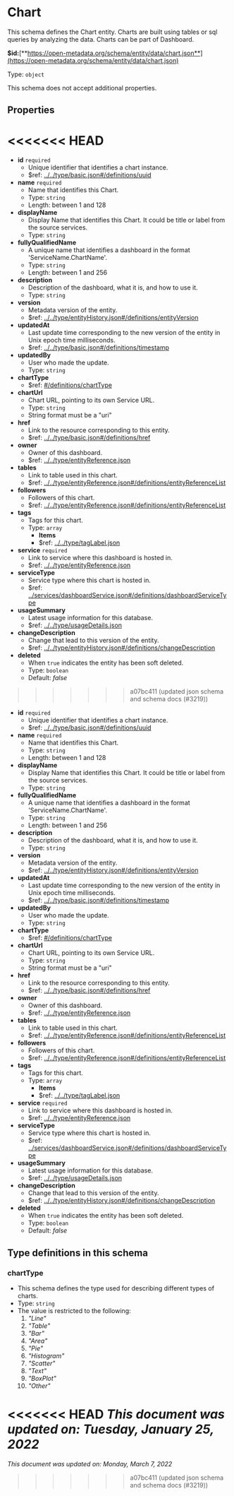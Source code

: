 # Chart

This schema defines the Chart entity. Charts are built using tables or sql queries by analyzing the data. Charts can be part of Dashboard.

**$id:**[**https://open-metadata.org/schema/entity/data/chart.json**](https://open-metadata.org/schema/entity/data/chart.json)

Type: `object`

This schema does not accept additional properties.

## Properties
<<<<<<< HEAD
=======
 - **id** `required`
	 - Unique identifier that identifies a chart instance.
	 - $ref: [../../type/basic.json#/definitions/uuid](../types/basic.md#uuid)
 - **name** `required`
	 - Name that identifies this Chart.
	 - Type: `string`
	 - Length: between 1 and 128
 - **displayName**
	 - Display Name that identifies this Chart. It could be title or label from the source services.
	 - Type: `string`
 - **fullyQualifiedName**
	 - A unique name that identifies a dashboard in the format 'ServiceName.ChartName'.
	 - Type: `string`
	 - Length: between 1 and 256
 - **description**
	 - Description of the dashboard, what it is, and how to use it.
	 - Type: `string`
 - **version**
	 - Metadata version of the entity.
	 - $ref: [../../type/entityHistory.json#/definitions/entityVersion](../types/entityhistory.md#entityversion)
 - **updatedAt**
	 - Last update time corresponding to the new version of the entity in Unix epoch time milliseconds.
	 - $ref: [../../type/basic.json#/definitions/timestamp](../types/basic.md#timestamp)
 - **updatedBy**
	 - User who made the update.
	 - Type: `string`
 - **chartType**
	 - $ref: [#/definitions/chartType](#charttype)
 - **chartUrl**
	 - Chart URL, pointing to its own Service URL.
	 - Type: `string`
	 - String format must be a "uri"
 - **href**
	 - Link to the resource corresponding to this entity.
	 - $ref: [../../type/basic.json#/definitions/href](../types/basic.md#href)
 - **owner**
	 - Owner of this dashboard.
	 - $ref: [../../type/entityReference.json](../types/entityreference.md)
 - **tables**
	 - Link to table used in this chart.
	 - $ref: [../../type/entityReference.json#/definitions/entityReferenceList](../types/entityreference.md#entityreferencelist)
 - **followers**
	 - Followers of this chart.
	 - $ref: [../../type/entityReference.json#/definitions/entityReferenceList](../types/entityreference.md#entityreferencelist)
 - **tags**
	 - Tags for this chart.
	 - Type: `array`
		 - **Items**
		 - $ref: [../../type/tagLabel.json](../types/taglabel.md)
 - **service** `required`
	 - Link to service where this dashboard is hosted in.
	 - $ref: [../../type/entityReference.json](../types/entityreference.md)
 - **serviceType**
	 - Service type where this chart is hosted in.
	 - $ref: [../services/dashboardService.json#/definitions/dashboardServiceType](dashboardservice.md#dashboardservicetype)
 - **usageSummary**
	 - Latest usage information for this database.
	 - $ref: [../../type/usageDetails.json](../types/usagedetails.md)
 - **changeDescription**
	 - Change that lead to this version of the entity.
	 - $ref: [../../type/entityHistory.json#/definitions/changeDescription](../types/entityhistory.md#changedescription)
 - **deleted**
	 - When `true` indicates the entity has been soft deleted.
	 - Type: `boolean`
	 - Default: _false_
>>>>>>> a07bc411 (updated json schema and schema docs (#3219))

* **id** `required`
  * Unique identifier that identifies a chart instance.
  * $ref: [../../type/basic.json#/definitions/uuid](../types/basic.md#uuid)
* **name** `required`
  * Name that identifies this Chart.
  * Type: `string`
  * Length: between 1 and 128
* **displayName**
  * Display Name that identifies this Chart. It could be title or label from the source services.
  * Type: `string`
* **fullyQualifiedName**
  * A unique name that identifies a dashboard in the format 'ServiceName.ChartName'.
  * Type: `string`
  * Length: between 1 and 256
* **description**
  * Description of the dashboard, what it is, and how to use it.
  * Type: `string`
* **version**
  * Metadata version of the entity.
  * $ref: [../../type/entityHistory.json#/definitions/entityVersion](../types/entityhistory.md#entityversion)
* **updatedAt**
  * Last update time corresponding to the new version of the entity in Unix epoch time milliseconds.
  * $ref: [../../type/basic.json#/definitions/timestamp](../types/basic.md#timestamp)
* **updatedBy**
  * User who made the update.
  * Type: `string`
* **chartType**
  * $ref: [#/definitions/chartType](chart.md#charttype)
* **chartUrl**
  * Chart URL, pointing to its own Service URL.
  * Type: `string`
  * String format must be a "uri"
* **href**
  * Link to the resource corresponding to this entity.
  * $ref: [../../type/basic.json#/definitions/href](../types/basic.md#href)
* **owner**
  * Owner of this dashboard.
  * $ref: [../../type/entityReference.json](../types/entityreference.md)
* **tables**
  * Link to table used in this chart.
  * $ref: [../../type/entityReference.json#/definitions/entityReferenceList](../types/entityreference.md#entityreferencelist)
* **followers**
  * Followers of this chart.
  * $ref: [../../type/entityReference.json#/definitions/entityReferenceList](../types/entityreference.md#entityreferencelist)
* **tags**
  * Tags for this chart.
  * Type: `array`
    * **Items**
    * $ref: [../../type/tagLabel.json](../types/taglabel.md)
* **service** `required`
  * Link to service where this dashboard is hosted in.
  * $ref: [../../type/entityReference.json](../types/entityreference.md)
* **serviceType**
  * Service type where this chart is hosted in.
  * $ref: [../services/dashboardService.json#/definitions/dashboardServiceType](https://github.com/open-metadata/OpenMetadata/blob/main/docs/openmetadata-apis/schemas/services/dashboardservice.md#dashboardservicetype)
* **usageSummary**
  * Latest usage information for this database.
  * $ref: [../../type/usageDetails.json](../types/usagedetails.md)
* **changeDescription**
  * Change that lead to this version of the entity.
  * $ref: [../../type/entityHistory.json#/definitions/changeDescription](../types/entityhistory.md#changedescription)
* **deleted**
  * When `true` indicates the entity has been soft deleted.
  * Type: `boolean`
  * Default: _false_

## Type definitions in this schema

### chartType

* This schema defines the type used for describing different types of charts.
* Type: `string`
* The value is restricted to the following:
  1. _"Line"_
  2. _"Table"_
  3. _"Bar"_
  4. _"Area"_
  5. _"Pie"_
  6. _"Histogram"_
  7. _"Scatter"_
  8. _"Text"_
  9. _"BoxPlot"_
  10. _"Other"_

<<<<<<< HEAD
_This document was updated on: Tuesday, January 25, 2022_
=======
_This document was updated on: Monday, March 7, 2022_
>>>>>>> a07bc411 (updated json schema and schema docs (#3219))
